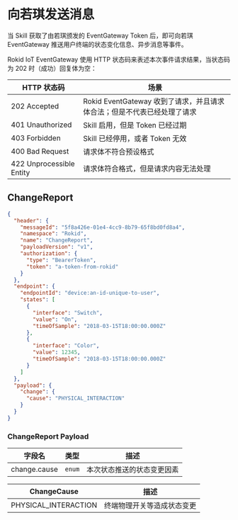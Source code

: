 # 向若琪发送消息

当 Skill 获取了由若琪颁发的 EventGateway Token 后，即可向若琪 EventGateway 推送用户终端的状态变化信息、异步消息等事件。

Rokid IoT EventGateway 使用 HTTP 状态码来表述本次事件请求结果，当状态码为 202 时（成功）回复体为空：

HTTP 状态码 | 场景
--- | ---
202 Accepted | Rokid EventGateway 收到了请求，并且请求体合法；但是不代表已经处理了请求
401 Unauthorized | Skill 启用，但是 Token 已经过期
403 Forbidden | Skill 已经停用，或者 Token 无效
400 Bad Request | 请求体不符合预设格式
422 Unprocessible Entity | 请求体符合格式，但是请求内容无法处理

## ChangeReport

```json
{
  "header": {
    "messageId": "5f8a426e-01e4-4cc9-8b79-65f8bd0fd8a4",
    "namespace": "Rokid",
    "name": "ChangeReport",
    "payloadVersion": "v1",
    "authorization": {
      "type": "BearerToken",
      "token": "a-token-from-rokid"
    }
  },
  "endpoint": {
    "endpointId": "device:an-id-unique-to-user",
    "states": [
      {
        "interface": "Switch",
        "value": "On",
        "timeOfSample": "2018-03-15T18:00:00.000Z"
      },
      {
        "interface": "Color",
        "value": 12345,
        "timeOfSample": "2018-03-15T18:00:00.000Z"
      }
    ]
  },
  "payload": {
    "change": {
      "cause": "PHYSICAL_INTERACTION"
    }
  }
}
```

### ChangeReport Payload

字段名 | 类型 | 描述
--- | --- | ---
change.cause | `enum` | 本次状态推送的状态变更因素

ChangeCause | 描述
--- | ---
PHYSICAL_INTERACTION | 终端物理开关等造成状态变更

